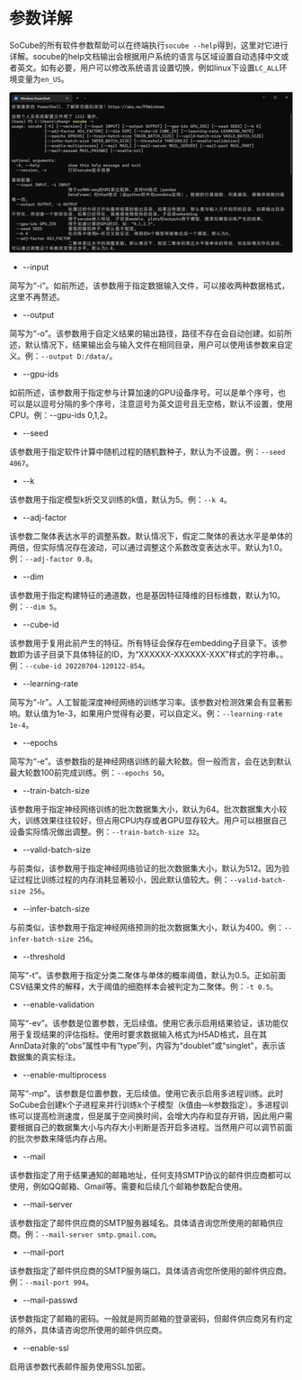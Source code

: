 # 参数详解
SoCube的所有软件参数帮助可以在终端执行`socube --help`得到，这里对它进行详解。socube的help文档输出会根据用户系统的语言与区域设置自动选择中文或者英文。如有必要，用户可以修改系统语言设置切换，例如linux下设置`LC_ALL`环境变量为`en_US`。

![](assets/fig9.png)

- --input

简写为“-i”。如前所述，该参数用于指定数据输入文件，可以接收两种数据格式，这里不再赘述。

- --output

简写为“-o”。该参数用于自定义结果的输出路径，路径不存在会自动创建。如前所述，默认情况下，结果输出会与输入文件在相同目录，用户可以使用该参数来自定义。例：`--output D:/data/`。

- --gpu-ids

如前所述，该参数用于指定参与计算加速的GPU设备序号。可以是单个序号，也可以是以逗号分隔的多个序号，注意逗号为英文逗号且无空格，默认不设置，使用CPU。例：--gpu-ids 0,1,2。

- --seed

该参数用于指定软件计算中随机过程的随机数种子，默认为不设置。例：`--seed 4067`。

- --k

该参数用于指定模型k折交叉训练的k值，默认为5。例：`--k 4`。

- --adj-factor

该参数二聚体表达水平的调整系数。默认情况下，假定二聚体的表达水平是单体的两倍，但实际情况存在波动，可以通过调整这个系数改变表达水平。默认为1.0。例：`--adj-factor 0.8`。

- --dim

该参数用于指定构建特征的通道数，也是基因特征降维的目标维数，默认为10。例：`--dim 5`。

- --cube-id

该参数用于复用此前产生的特征。所有特征会保存在embedding子目录下。该参数即为该子目录下具体特征的ID，为“XXXXXX-XXXXXX-XXX”样式的字符串。。例：`--cube-id 20220704-120122-854`。

- --learning-rate

简写为“-lr”。人工智能深度神经网络的训练学习率。该参数对检测效果会有显著影响。默认值为1e-3，如果用户觉得有必要，可以自定义。例：`--learning-rate 1e-4`。

- --epochs

简写为“-e”。该参数指的是神经网络训练的最大轮数。但一般而言，会在达到默认最大轮数100前完成训练。例：`--epochs 50`。

- --train-batch-size

该参数用于指定神经网络训练的批次数据集大小，默认为64。批次数据集大小较大，训练效果往往较好，但占用CPU内存或者GPU显存较大。用户可以根据自己设备实际情况做出调整。例：`--train-batch-size 32`。

- --valid-batch-size

与前类似，该参数用于指定神经网络验证的批次数据集大小，默认为512。因为验证过程比训练过程的内存消耗显著较小，因此默认值较大。例：`--valid-batch-size 256`。

- --infer-batch-size

与前类似，该参数用于指定神经网络预测的批次数据集大小，默认为400。例：`--infer-batch-size 256`。

- --threshold

简写“-t”。该参数用于指定分类二聚体与单体的概率阈值，默认为0.5。正如前面CSV结果文件的解释，大于阈值的细胞样本会被判定为二聚体。例：`-t 0.5`。

- --enable-validation

简写“-ev”。该参数是位置参数，无后续值。使用它表示启用结果验证，该功能仅用于复现结果的评估指标。使用时要求数据输入格式为H5AD格式，且在其AnnData对象的“obs”属性中有“type”列，内容为“doublet”或“singlet”，表示该数据集的真实标注。

- --enable-multiprocess

简写“-mp”。该参数是位置参数，无后续值。使用它表示启用多进程训练。此时SoCube会创建k个子进程来并行训练k个子模型（k值由—k参数指定）。多进程训练可以提高检测速度，但是属于空间换时间，会增大内存和显存开销，因此用户需要根据自己的数据集大小与内存大小判断是否开启多进程。当然用户可以调节前面的批次参数来降低内存占用。

- --mail

该参数指定了用于结果通知的邮箱地址，任何支持SMTP协议的邮件供应商都可以使用，例如QQ邮箱、Gmail等。需要和后续几个邮箱参数配合使用。

- --mail-server

该参数指定了邮件供应商的SMTP服务器域名。具体请咨询您所使用的邮箱供应商。例：`--mail-server smtp.gmail.com`。

- --mail-port

该参数指定了邮件供应商的SMTP服务端口。具体请咨询您所使用的邮件供应商。例：`--mail-port 994`。

- --mail-passwd

该参数指定了邮箱的密码。一般就是网页邮箱的登录密码，但邮件供应商另有约定的除外，具体请咨询您所使用的邮件供应商。

- --enable-ssl

启用该参数代表邮件服务使用SSL加密。